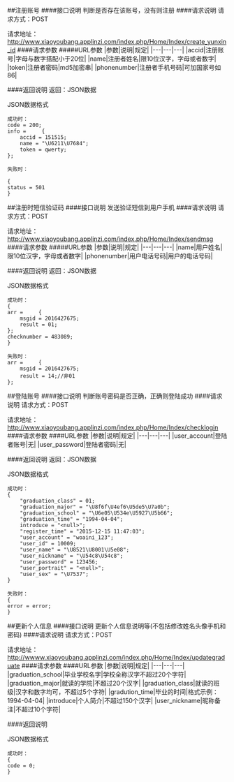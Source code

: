 ##注册账号
####接口说明
判断是否存在该账号，没有则注册
####请求说明
请求方式：POST

请求地址：http://www.xiaoyoubang.applinzi.com/index.php/Home/Index/create_yunxin_id
####请求参数
#####URL参数
|参数|说明|规定|
|---|---|---|
|accid|注册账号|字母与数字搭配小于20位|
|name|注册者姓名|限10位汉字，字母或者数字|
|token|注册者密码|md5加密串|
|phonenumber|注册者手机号码|可加国家号如86|

####返回说明
返回：JSON数据

JSON数据格式


	成功时：
    code = 200;
    info =     {
        accid = 151515;
        name = "\U6211\U7684";
        token = qwerty;
    };
    
    失败时：
 
    {
    status = 501
    }

##注册时短信验证码
####接口说明
发送验证短信到用户手机
####请求说明
请求方式：POST

请求地址：http://www.xiaoyoubang.applinzi.com/index.php/Home/Index/sendmsg
####请求参数
#####URL参数
|参数|说明|规定|
|---|---|---|
|name|用户姓名|限10位汉字，字母或者数字|
|phonenumber|用户电话号码|用户的电话号码|

####返回说明
返回：JSON数据

JSON数据格式


    成功时：
    {
    arr =     {
        msgid = 2016427675;
        result = 01;
    };
    checknumber = 483089;
	}
    
    失败时：
    arr =     {
        msgid = 2016427675;
        result = 14;//非01
    };
 
##登陆账号
####接口说明
判断账号密码是否正确，正确则登陆成功
####请求说明
请求方式：POST

请求地址：http://www.xiaoyoubang.applinzi.com/index.php/Home/Index/checklogin
####请求参数
####URL参数
|参数|说明|规定|
|---|---|---|
|user_account|登陆者账号|无|
|user_password|登陆者密码|无|

####返回说明
返回：JSON数据

JSON数据格式
	
	成功时：
    {
        "graduation_class" = 01;
        "graduation_major" = "\U8f6f\U4ef6\U5de5\U7a0b";
        "graduation_school" = "\U6e05\U534e\U5927\U5b66";
        "graduation_time" = "1994-04-04";
        introduce = "<null>";
        "register_time" = "2015-12-15 11:47:03";
        "user_account" = "woaini_123";
        "user_id" = 10009;
        "user_name" = "\U8521\U8001\U5e08";
        "user_nickname" = "\U54c8\U54c8";
        "user_password" = 123456;
        "user_portrait" = "<null>";
        "user_sex" = "\U7537";
    }
    
    失败时：
    {
    error = error;
    }
   
##更新个人信息
####接口说明
更新个人信息说明等(不包括修改姓名头像手机和密码)
####请求说明
请求方式：POST

请求地址：http://wwww.xiaoyoubang.applinzi.com/index.php/Home/Index/updategraduate
####请求参数
####URL参数
|参数|说明|规定|
|---|---|---|
|graduation_school|毕业学校名字|学校全称汉字不超过20个字符|
|graduation_major|就读的学院|不超过20个汉字|
|graduation_class|就读的班级|汉字和数字均可，不超过5个字符|
|gradution_time|毕业的时间|格式示例：1994-04-04|
|introduce|个人简介|不超过150个汉字|
|user_nickname|昵称备注|不超过10个字符|

####返回说明

JSON数据格式

    成功时：
    {
    code = 0;
    }
